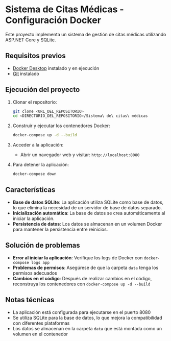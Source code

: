# Sistema de Citas Médicas - Configuración Docker

Este proyecto implementa un sistema de gestión de citas médicas utilizando ASP.NET Core y SQLite.

## Requisitos previos

- [Docker Desktop](https://www.docker.com/products/docker-desktop/) instalado y en ejecución
- [Git](https://git-scm.com/downloads) instalado

## Ejecución del proyecto

1. Clonar el repositorio:

   ```bash
   git clone <URL_DEL_REPOSITORIO>
   cd <DIRECTORIO_DEL_REPOSITORIO>/Sistema\ de\ citas\ médicas
   ```

2. Construir y ejecutar los contenedores Docker:

   ```bash
   docker-compose up -d --build
   ```

3. Acceder a la aplicación:

   - Abrir un navegador web y visitar: `http://localhost:8080`

4. Para detener la aplicación:
   ```bash
   docker-compose down
   ```

## Características

- **Base de datos SQLite**: La aplicación utiliza SQLite como base de datos, lo que elimina la necesidad de un servidor de base de datos separado.
- **Inicialización automática**: La base de datos se crea automáticamente al iniciar la aplicación.
- **Persistencia de datos**: Los datos se almacenan en un volumen Docker para mantener la persistencia entre reinicios.

## Solución de problemas

- **Error al iniciar la aplicación**: Verifique los logs de Docker con `docker-compose logs app`
- **Problemas de permisos**: Asegúrese de que la carpeta `data` tenga los permisos adecuados
- **Cambios en el código**: Después de realizar cambios en el código, reconstruya los contenedores con `docker-compose up -d --build`

## Notas técnicas

- La aplicación está configurada para ejecutarse en el puerto 8080
- Se utiliza SQLite para la base de datos, lo que mejora la compatibilidad con diferentes plataformas
- Los datos se almacenan en la carpeta `data` que está montada como un volumen en el contenedor
